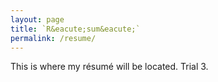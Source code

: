 ```yaml
---
layout: page
title: `R&eacute;sum&eacute;`
permalink: /resume/
---
```


This is where my r&eacute;sum&eacute; will be located. Trial 3.
